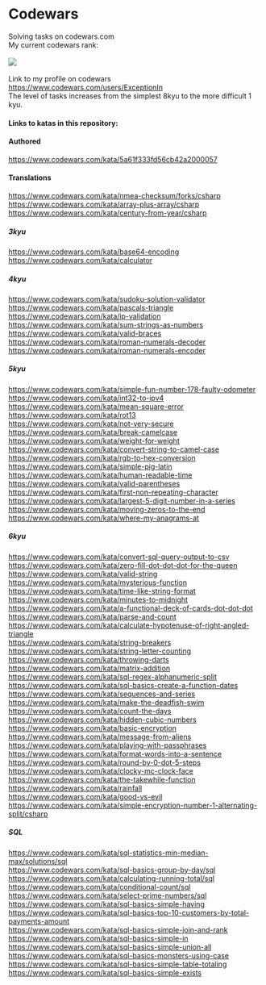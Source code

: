 # Codewars
Solving tasks on codewars.com <br>
My current codewars rank:<br><br>
<img src=https://www.codewars.com/users/ExceptionIn/badges/large><br><br>
Link to my profile on codewars<br>
https://www.codewars.com/users/ExceptionIn <br>
The level of tasks increases from the simplest 8kyu to the more difficult 1 kyu.<br>
<b><h4>Links to katas in this repository:</h4></b>
<b><h4>Authored</h4></b>
https://www.codewars.com/kata/5a61f333fd56cb42a2000057<br>
<b><h4>Translations</h4></b>
https://www.codewars.com/kata/nmea-checksum/forks/csharp<br>
https://www.codewars.com/kata/array-plus-array/csharp<br>
https://www.codewars.com/kata/century-from-year/csharp<br>
<b><h5>3kyu</h5></b>
https://www.codewars.com/kata/base64-encoding<br>
https://www.codewars.com/kata/calculator<br>
<b><h5>4kyu</h5></b>
https://www.codewars.com/kata/sudoku-solution-validator<br>
https://www.codewars.com/kata/pascals-triangle<br>
https://www.codewars.com/kata/ip-validation<br>
https://www.codewars.com/kata/sum-strings-as-numbers<br>
https://www.codewars.com/kata/valid-braces<br>
https://www.codewars.com/kata/roman-numerals-decoder<br>
https://www.codewars.com/kata/roman-numerals-encoder<br>
<b><h5>5kyu</h5></b>
https://www.codewars.com/kata/simple-fun-number-178-faulty-odometer<br>
https://www.codewars.com/kata/int32-to-ipv4<br>
https://www.codewars.com/kata/mean-square-error<br>
https://www.codewars.com/kata/rot13<br>
https://www.codewars.com/kata/not-very-secure<br>
https://www.codewars.com/kata/break-camelcase<br>
https://www.codewars.com/kata/weight-for-weight<br>
https://www.codewars.com/kata/convert-string-to-camel-case<br>
https://www.codewars.com/kata/rgb-to-hex-conversion<br>
https://www.codewars.com/kata/simple-pig-latin<br>
https://www.codewars.com/kata/human-readable-time<br>
https://www.codewars.com/kata/valid-parentheses<br>
https://www.codewars.com/kata/first-non-repeating-character<br>
https://www.codewars.com/kata/largest-5-digit-number-in-a-series<br>
https://www.codewars.com/kata/moving-zeros-to-the-end<br>
https://www.codewars.com/kata/where-my-anagrams-at<br>


<b><h5>6kyu</h5></b>
https://www.codewars.com/kata/convert-sql-query-output-to-csv<br>
https://www.codewars.com/kata/zero-fill-dot-dot-dot-for-the-queen<br>
https://www.codewars.com/kata/valid-string<br>
https://www.codewars.com/kata/mysterious-function<br>
https://www.codewars.com/kata/time-like-string-format<br>
https://www.codewars.com/kata/minutes-to-midnight<br>
https://www.codewars.com/kata/a-functional-deck-of-cards-dot-dot-dot<br>
https://www.codewars.com/kata/parse-and-count<br>
https://www.codewars.com/kata/calculate-hypotenuse-of-right-angled-triangle<br>
https://www.codewars.com/kata/string-breakers<br>
https://www.codewars.com/kata/string-letter-counting<br>
https://www.codewars.com/kata/throwing-darts<br>
https://www.codewars.com/kata/matrix-addition<br>
https://www.codewars.com/kata/sql-regex-alphanumeric-split<br>
https://www.codewars.com/kata/sql-basics-create-a-function-dates<br>
https://www.codewars.com/kata/sequences-and-series<br>
https://www.codewars.com/kata/make-the-deadfish-swim<br>
https://www.codewars.com/kata/count-the-days<br>
https://www.codewars.com/kata/hidden-cubic-numbers<br>
https://www.codewars.com/kata/basic-encryption<br>
https://www.codewars.com/kata/message-from-aliens<br>
https://www.codewars.com/kata/playing-with-passphrases<br>
https://www.codewars.com/kata/format-words-into-a-sentence<br>
https://www.codewars.com/kata/round-by-0-dot-5-steps<br>
https://www.codewars.com/kata/clocky-mc-clock-face<br>
https://www.codewars.com/kata/the-takewhile-function<br>
https://www.codewars.com/kata/rainfall <br>
https://www.codewars.com/kata/good-vs-evil<br>
https://www.codewars.com/kata/simple-encryption-number-1-alternating-split/csharp<br>
<b><h5>SQL</h5></b>
https://www.codewars.com/kata/sql-statistics-min-median-max/solutions/sql<br>
https://www.codewars.com/kata/sql-basics-group-by-day/sql<br>
https://www.codewars.com/kata/calculating-running-total/sql<br>
https://www.codewars.com/kata/conditional-count/sql<br>
https://www.codewars.com/kata/select-prime-numbers/sql<br>
https://www.codewars.com/kata/sql-basics-simple-having<br>
https://www.codewars.com/kata/sql-basics-top-10-customers-by-total-payments-amount<br>
https://www.codewars.com/kata/sql-basics-simple-join-and-rank<br>
https://www.codewars.com/kata/sql-basics-simple-in<br>
https://www.codewars.com/kata/sql-basics-simple-union-all<br>
https://www.codewars.com/kata/sql-basics-monsters-using-case<br>
https://www.codewars.com/kata/sql-basics-simple-table-totaling<br>
https://www.codewars.com/kata/sql-basics-simple-exists<br>
